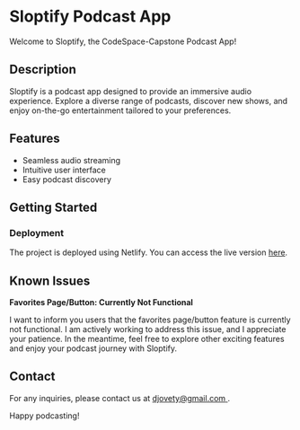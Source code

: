 # Sloptify Podcast App

Welcome to Sloptify, the CodeSpace-Capstone Podcast App!

## Description

Sloptify is a podcast app designed to provide an immersive audio experience. Explore a diverse range of podcasts, discover new shows, and enjoy on-the-go entertainment tailored to your preferences.

## Features

- Seamless audio streaming
- Intuitive user interface
- Easy podcast discovery

## Getting Started

### Deployment

The project is deployed using Netlify. You can access the live version [here](sloptify.netlify.app ).

## Known Issues

**Favorites Page/Button: Currently Not Functional**

I want to inform you users that the favorites page/button feature is currently not functional. I am actively working to address this issue, and I appreciate your patience. In the meantime, feel free to explore other exciting features and enjoy your podcast journey with Sloptify.

## Contact

For any inquiries, please contact us at [djovety@gmail.com ](mailto:djovety@gmail.com ).

Happy podcasting!
